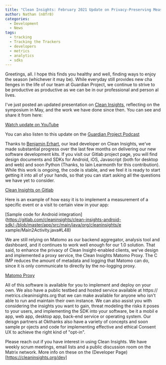 ```yaml
---
title: "Clean Insights: February 2021 Update on Privacy-Preserving Measurement"
author: Nathan (n8fr8)
categories:
  - Development
  - News
tags:
  - tracking
  - Tracking the Trackers
  - developers
  - metrics
  - analytics
  - sdks
---
```


Greetings, all. I hope this finds you healthy and well, finding ways to enjoy the season (whichever it may be). While everyday still provides new cha
llenges in the life of our team at Guardian Project, we continue to strive to be productive as productive as we can be in our professional and person
al lives.

I've just posted an updated presentation on [Clean Insights](https://cleaninsights.org), reflecting on the symposium in May, and the work we have done since then. You can see and
 share it from here:

[Watch update on YouTube](https://www.youtube.com/watch?v=vo6FI-WDLG0)

You can also listen to this update on the [Guardian Project Podcast](https://guardianproject.info/podcast/2021/clean-insights-update.html)

Thanks to [Benjamin Erhart](https://die.netzarchitekten.com/), our lead developer on Clean Insights, we've made substantial progress over the last few months on delivering our new software development kits. If you visit our Gitlab project page, you will find design documents and SDKs for Android, iOS, Javascript (both for desktop and web) and soon Python (Thanks, to Iain Learmonth for this contribution). While this work is ongoing, the code is stable, and we feel it is ready to start getting it into all of your hands, so that you can start asking all the questions we have yet to consider.

[Clean Insights on Gitlab](https://gitlab.com/cleaninsights)

Here is an example of how easy it is to implement a measurement of a specific event or a visit to certain view in your app:

[Sample code for Android integration](https://gitlab.com/cleaninsights/clean-insights-android-sdk/-/blob/master/app/src/main/java/org/cleaninsights/e
xample/Main2Activity.java#L48)

We are still relying on Matomo as our backend aggregator, analysis tool and dashboard, and it continues to work well enough for our 1.0 solution. That said, to enhance the privacy of Clean Insight-enabled clients, we've design and implemented a proxy service, the Clean Insights Matomo Proxy. The C
IMP reduces the amount of metadata and logging that Matomo can do, since it is only communicate to directly by the no-logging proxy.

[Matomo Proxy](https://gitlab.com/cleaninsights/clean-insights-matomo-proxy)

All of this software is available for you to implement and deploy on your own. We also have a public testbed and hosted service available at https://
metrics.cleaninsights.org that we can make available for anyone who isn't able to run and maintain their own instance. We can also assist you with considering the insights you want to gain, threat modeling the risks it poses to your users, and implementing the SDK into your software, be it a mobil
e app, web app, desktop app, back-end service or operating system. Our deisgn partners at Okthanks also have a variety of concepts and soon sample pr
ojects and code for implementing effective and ethical Consent UX to achieve the right kind of "opt-in".

Please reach out if you have interest in using Clean Insights. We have weekly scrum meetings, email lists and a public discussion room on the Matrix 
network. More info on these on the (Developer Page)[https://cleaninsights.org/dev]


